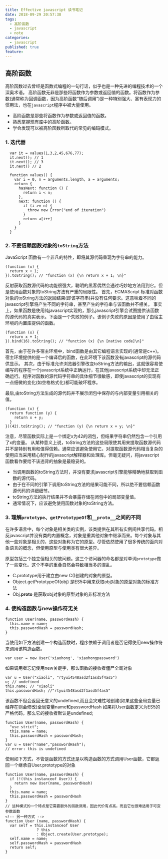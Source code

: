 ```yaml
---
title: Effective javascript 读书笔记
date: 2018-09-29 20:57:38
tags: 
  - 高阶函数
  - javascript
  - note
categories:
  - javascript
published: true
feature: 
---
```


## 高阶函数

高阶函数过去曾经是函数式编程的一句行话，似乎也是一种先进的编程技术的一个深奥术语。
高阶函数无非是那些将函数作为参数或返回值的函数。将函数作为参数(通常称为回调函数，因为高阶函数“随后调用”)是一种特别强大、富有表现力的惯用法，也在`javascript`程序中被大量使用。

* 高阶函数是那些将函数作为参数或返回值的函数。
* 熟悉掌握现有库中的高阶函数。
* 学会发现可以被高阶函数所取代的常见的编码模式。

### 1. 迭代器
```
  var it = values(1,3,2,45,676,77);
  it.next(); // 1
  it.next(); // 3
  it.next() // 2

  function values() {
    var i = 0, n = arguments.length, a = arguments;
    return {
      hasNext: function () {
        return i < n;
      },
      next: function () {
        if (i >= n) {
          throw new Error("end of iteration")
        }
        return a[i++]
      }
    }
  }

```

### 2. 不要信赖函数对象的`toString`方法
JavaScript 函数有一个非凡的特性，即将其源代码重现为字符串的能力。
```
(function (x) {
  return x + 1;
}).toString(); // "function (x) {\n return x + 1; \n}"
```
反射获取函数源代码的功能很强大，聪明的黑客偶然会通过巧妙地方法用到它。但是使用函数对象的toString方法有严重的局限性。
首先，ECMAScript 标准对函数对象的toString方法的返回结果(即该字符串)并没有任何要求。这意味着不同的javascript引擎将产生不同的字符串，甚至产生的字符串与该函数并不相关。
事实上，如果函数是使用纯javascript实现的，那么javascript引擎会试图提供该函数的源代码的真实表示。下面是一个失败的例子。该例子失败的原因是使用了由宿主环境的内置库提供的函数。

```
(function (x) {
  return x + 1;
}).bind(16).toString(); // "function (x) {\n [native code]\n}"
```

首先，由于在许多宿主环境中，bind函数是由其它编程语言实现的(通常是c++)。宿主环境提供的是一个编译后的函数，在此环境下该函数没有javascript的源代码供显示。
其次，由于标准允许浏览器引擎改变toString方法的输出，这就很容易使编写的程序在一个javascript系统中正确运行，在其他javascript系统中却无法正确运行。程序对函数的源代码字符串的具体细节很敏感，即使javascript的实现有一点细微的变化(如空格格式化)都可能破坏程序。

最后,由toString方法生成的源代码并不展示闭包中保存的与内部变量引用相关的值。

```
(function (x) {
  return function (y) {
    return x + y;
  }
})(42).toString(); // "function (y) {\n return x + y; \n}"
```

注意，尽管函数实际上是一个绑定x为42的闭包，但结果字符串仍然包含一个引用了x的变量。
从某种意义上说，toString方法的这些局限使其用来提取函数源代码并不是特别有用和值得信赖。通常应该避免使用它。对提取函数源代码相当复杂的使用应当采用精心制作的javascript解释器和处理库。但毫无疑问，将javascript函数看作要给不该违背的抽象是最稳妥的。

* 当调用函数的toString方法时，并没有要求javascript引擎能够精确地获取到函数的源代码。
* 由于在不同的引擎下调用toString方法的结果可能不同，所以绝不要信赖函数源代码的详细细节。
* toString方法的执行结果并不会暴露存储在闭包中的局部变量值。
* 通常情况下，应该避免使用函数对象的toString方法。

### 3. 理解`prototype`、`getPrototypeOf`和`__proto__`之间的不同

在许多语言中，每个对象是相关类的实例，该类提供在其所有实例间共享代码。相反javascript并没有类的内置概念，对象是重其他对象中继承而来。每个对象与其他一些对象是相关的，这些对象称为它的原型。尽管依然使用了很多传统的面向对象语言的概念，但使用原型与使用类有很大差异。

原型包括三个独立但相关的放问题。这三个访问器的命名都是对单词`prototype`做了一些变化。这个不幸的重叠自然会导致相当多的混乱。

* C.prototype用于建立由new C()创建的对象的原型。
* Object.getPrototypeOf(obj) 是ES5中用来获取obj对象的原型对象的标准方法
* Obj.__proto__ 是获取obj对象的原型对象的非标准方法

### 4. 使构造函数与new操作符无关

```
function User(name, passwordHash) {
  this.name = name;
  this.passwordHash = passwordHash;
}
```
当使用如下方法创建一个构造函数时，程序依赖于调用者是否记得使用new操作符来调用该构造函数。

```
var user = new User('xiaohong', 'xiaohongpassword')
```

如果调用者忘记使用new关键字，那么函数的接收者僵尸全局对象

```
var u = User("xiaoli", "rtyui4548asd2f1asd5f4as5")
u; // undefined
this.name; // "xiaoli"
this.passwordHash; //"rtyui4548asd2f1asd5f4as5"
```

该函数不但会返回无意义的undefined,而且会灾难性地创建(如果这些全局变量已经存在则会修改)全局变量name和passwordHash
如果将User函数定义为ES5的严格代码，那么它的接收者默认是undefined;
```
function User(name, passwordHash) {
  "use strict";
  this.name = name;
  this.passwordHash = passwordHash;
}
var u = User("name","passwordHash");
// error: this is undefined
```

使用如下方式，不管是函数的方式还是以构造函数的方式调用User函数，它都返回一个继承自User.prototype的对象

```
function User(name, passwordHash) {
  if (!(this instanceof User)) {
    return new User(name, passwordHash)
  }
  this.name = name;
  this.passwordHash = passwordHash
}
// 这种模式的一个特点是它需要额外的函数调用，因此代价有点高。而且它也很难适用于可变参数函数
<!-- 另一种方式 -->
function User (name, passwordHash) {
  var self = this.instanceof User
              ? this
              : Object.create(User.prototype);
  self.name = name;
  self.passwordHash = passwordHash
  return self;
}
```
